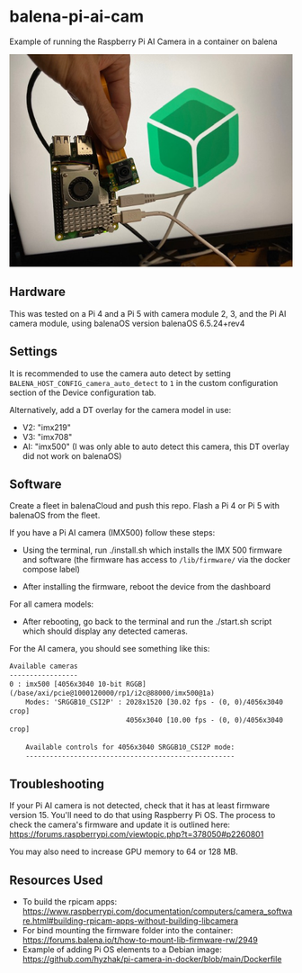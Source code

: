 # balena-pi-ai-cam
Example of running the Raspberry Pi AI Camera in a container on balena

<img src="pi-ai-balena.jpg">

## Hardware
This was tested on a Pi 4 and a Pi 5 with camera module 2, 3, and the Pi AI camera module, using balenaOS version balenaOS 6.5.24+rev4

## Settings

It is recommended to use the camera auto detect by setting `BALENA_HOST_CONFIG_camera_auto_detect` to `1` in the custom configuration section of the Device configuration tab.

Alternatively, add a DT overlay for the camera model in use:
 - V2: "imx219"
 - V3: "imx708"
 - AI: "imx500" (I was only able to auto detect this camera, this DT overlay did not work on balenaOS)

## Software

Create a fleet in balenaCloud and push this repo. Flash a Pi 4 or Pi 5 with balenaOS from the fleet.

If you have a Pi AI camera (IMX500) follow these steps:

- Using the terminal, run ./install.sh which installs the IMX 500 firmware and software (the firmware has access to `/lib/firmware/` via the docker compose label)

- After installing the firmware, reboot the device from the dashboard

For all camera models: 

- After rebooting, go back to the terminal and run the ./start.sh script which should display any detected cameras.

For the AI camera, you should see something like this:

```
Available cameras
-----------------
0 : imx500 [4056x3040 10-bit RGGB] (/base/axi/pcie@1000120000/rp1/i2c@88000/imx500@1a)
    Modes: 'SRGGB10_CSI2P' : 2028x1520 [30.02 fps - (0, 0)/4056x3040 crop]
                             4056x3040 [10.00 fps - (0, 0)/4056x3040 crop]

    Available controls for 4056x3040 SRGGB10_CSI2P mode:
    ----------------------------------------------------
```

## Troubleshooting

If your Pi AI camera is not detected, check that it has at least firmware version 15. You'll need to do that using Raspberry Pi OS. The process to check the camera's firmware and update it is outlined here: https://forums.raspberrypi.com/viewtopic.php?t=378050#p2260801

You may also need to increase GPU memory to 64 or 128 MB.

## Resources Used

- To build the rpicam apps: https://www.raspberrypi.com/documentation/computers/camera_software.html#building-rpicam-apps-without-building-libcamera
- For bind mounting the firmware folder into the container: https://forums.balena.io/t/how-to-mount-lib-firmware-rw/2949
- Example of adding Pi OS elements to a Debian image: https://github.com/hyzhak/pi-camera-in-docker/blob/main/Dockerfile
